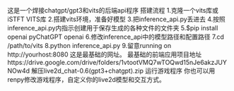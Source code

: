 这是一个焊接chatgpt/gpt3和vits的后端api程序
搭建流程
1.克隆一个vits库或iSTFT VITS库
2.搭建vits环境，准备好模型
3.把inference_api.py丢进去
4.按照inference_api.py内指示创建用于保存生成的各种文件的文件夹
5.$pip install openai pyChatGPT openai
6.修改inference_api中的模型路径和配置路径
7.cd /path/to/vits
8.python inference_api.py
9.留意running on http://yourhost:8080 这是最基础的网址。
最基础的前端应用项目地址https://drive.google.com/drive/folders/1vtootVMQ7wTOQwd15nJe6akzJUYNOw4d
解压live2d_chat-0.6(gpt3+chatgpt).zip
运行游戏程序
你也可以用renpy修改游戏程序，自定义你的live2d模型和交互方式。
